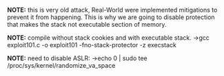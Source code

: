 **NOTE:**
this is very old attack, Real-World were implemented mitigations to prevent it from happening. 
This is why we are going to disable protection that makes the stack not executable section of memory.

**NOTE:**
compile without stack cookies and with executable stack.
->gcc exploit101.c -o exploit101 -fno-stack-protector -z execstack

**NOTE:**
need to disable ASLR:
->echo 0 | sudo tee /proc/sys/kernel/randomize_va_space
